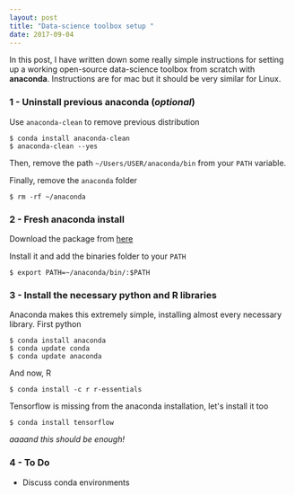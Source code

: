 ```yaml
---
layout: post
title: "Data-science toolbox setup "
date: 2017-09-04
---
```


In this post, I have written down some really simple instructions for setting up a working open-source data-science toolbox
from scratch with **anaconda**. Instructions are for mac but it should be very similar for Linux.

### 1 - Uninstall previous anaconda (*optional*)

Use `anaconda-clean` to remove previous distribution

```
$ conda install anaconda-clean
$ anaconda-clean --yes
```

Then, remove the path `~/Users/USER/anaconda/bin` from your `PATH` variable.

Finally, remove the `anaconda` folder

```
$ rm -rf ~/anaconda
```

### 2 - Fresh anaconda install

Download the package from [here](https://docs.continuum.io/anaconda/install/)

Install it and add the binaries folder to your `PATH`

```
$ export PATH=~/anaconda/bin/:$PATH
```

### 3 - Install the necessary python and R libraries

Anaconda makes this extremely simple, installing almost every necessary library. First python 

```
$ conda install anaconda
$ conda update conda
$ conda update anaconda
```

And now, R

```
$ conda install -c r r-essentials
```

Tensorflow is missing from the anaconda installation, let's install it too

```
$ conda install tensorflow
```

*aaaand this should be enough!*

### 4 - To Do

- Discuss conda environments
